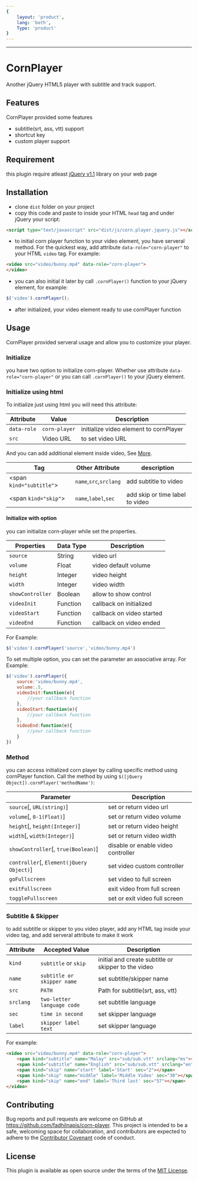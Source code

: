 ```yaml
---
{
	layout: 'product',
	lang: 'both',
	Type: 'product'
}
---
```

-----
# CornPlayer
Another jQuery HTML5 player with subtitle and track support.

## Features
CornPlayer provided some features
- subtitle(srt, ass, vtt) support
- shortcut key
- custom player support

## Requirement 
this plugin require atleast [jQuery v1.1](https://jquery.com/) library on your web page

## Installation
- clone `dist` folder on your project
- copy this code and paste to inside your HTML `head` tag and under jQuery your script:

```html
<script type="text/javascript" src="dist/js/corn.player.jquery.js"></script>
```
- to initial corn player function to your video element, you have serveral method. For the quickest way, add attribute `data-role="corn-player"` to your HTML `video` tag. For example:

```html
<video src="video/bunny.mp4" data-role="corn-player">
</video>
```

- you can also initial it later by call `.cornPlayer()` function to your jQuery element, for example:

```javascript
$('video').cornPlayer();
```
- after initialized, your video element ready to use cornPlayer function

## Usage
CornPlayer provided serveral usage and allow you to customize your player.

### Initialize
you have two option to initialize corn-player. Whether use attribute `data-role="corn-player"` or you can call `.cornPlayer()` to your jQuery element.
### Initialize using html
To initialize just using html you will need this attribute:

|Attribute|Value|Description|
|-|-|-|
|`data-role`|`corn-player`|initialize video element to cornPlayer|
|`src`|Video URL|to set video URL|

And you can add additional element inside video, See [More](#subtitle--skipper).

|Tag|Other Attribute|description|
|-|-|-|
|&lt;span `kind="subtitle"`&gt;|`name`,`src`,`srclang`|add subtitle to video|
|&lt;span `kind="skip"`&gt;|`name`,`label`,`sec`|add skip or time label to video|

#### Initialize with option
you can initialize corn-player while set the properties.

|Properties|Data Type|Description|
|-|-|-|
|`source`|String|video url|
|`volume`|Float|video default volume|
|`height`|Integer|video height|
|`width`|Integer|video width|
|`showController`|Boolean|allow to show control|
|`videoInit`|Function|callback on initialized|
|`videoStart`|Function|callback on video started|
|`videoEnd`|Function|callback on video ended|


For Example:

```javascript
$('video').cornPlayer('source','video/bunny.mp4')
```

To set multiple option, you can set the parameter an associative array. For Example:

```javascript
$('video').cornPlayer({
	source:'video/bunny.mp4',
	volume:.5,
	videoInit:function(e){
		//your callback function
	},
	videoStart:function(e){
		//your callback function
	},
	videoEnd:function(e){
		//your callback function
	}
})
```

### Method
you can access initialized corn player by calling specific method using cornPlayer function. Call the method by using `$([jQuery Object]).cornPlayer('methodName')`:

|Parameter									|Description					|
|-------------------------------------------|-------------------------------|
|`source`[, `URL(string)`]					|set or return video url		|
|`volume`[, `0-1(Float)`]					|set or return video volume		|
|`height`[, `height(Integer)`]				|set or return video height		|
|`width`[, `width(Integer)`]				|set or return video width		|
|`showController`[, `true(Boolean)`]		|disable or enable video controller|
|`controller`[, `Element(jQuery Object)`]	|set video custom controller	|
|`goFullscreen`								|set video to full screen		|
|`exitFullscreen`							|exit video from full screen	|
|`toggleFullscreen`							|set or exit video full screen	|


### Subtitle & Skipper
to add subtitle or skipper to you video player, add any HTML tag inside your video tag, and add serveral attribute to make it work

|Attribute|Accepted Value|Description|
|-|-|-|
|`kind`|`subtitle` or `skip`|initial and create subtitle or skipper to the video|
|`name`|`subtitle or skipper name`|set subtitle/skipper name|
|`src`|`PATH`|Path for subtitle(srt, ass, vtt)|
|`srclang`|`two-letter language code`|set subtitle language|
|`sec`|`time in second`|set skipper language|
|`label`|`skipper label text`|set skipper language|

For example:

```html
<video src="video/bunny.mp4" data-role="corn-player">
	<span kind="subtitle" name="Malay" src="sub/sub.vtt" srclang="ms"></span>
	<span kind="subtitle" name="English" src="sub/sub.vtt" srclang="en"></span>
	<span kind="skip" name="start" label='Start' sec="2"></span>
	<span kind="skip" name="middle" label='Middle Video' sec="30"></span>
	<span kind="skip" name="end" label='Third last' sec="57"></span>
</video>
```

## Contributing

Bug reports and pull requests are welcome on GitHub at https://github.com/fadhilnapis/corn-player. This project is intended to be a safe, welcoming space for collaboration, and contributors are expected to adhere to the [Contributor Covenant](http://contributor-covenant.org) code of conduct.


## License

This plugin is available as open source under the terms of the [MIT License](http://opensource.org/licenses/MIT).
